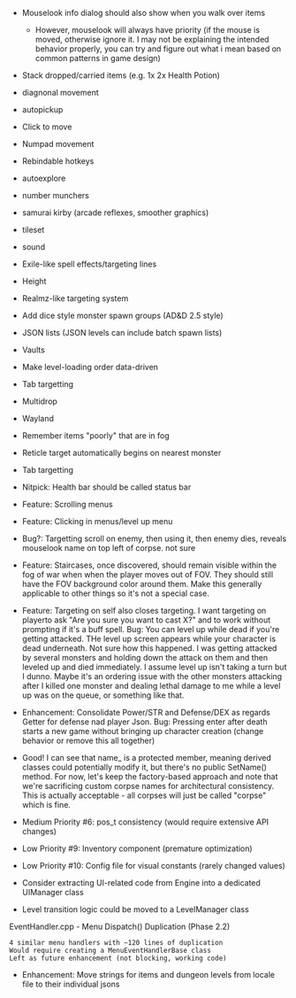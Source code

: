 -  Mouselook info dialog should also show when you walk over items
    - However, mouselook will always have priority (if the mouse is moved, otherwise ignore it. I may not be explaining the intended behavior properly, you can try and figure out what i mean based on common patterns in game design)

-  Stack dropped/carried items (e.g. 1x 2x Health Potion)
-  diagnonal movement
-  autopickup
-  Click to move
-  Numpad movement
-  Rebindable hotkeys
-  autoexplore
-  number munchers
-  samurai kirby (arcade reflexes, smoother graphics)
-  tileset
-  sound
-  Exile-like spell effects/targeting lines
-  Height
-  Realmz-like targeting system
-  Add dice style monster spawn groups (AD&D 2.5 style)
-  JSON lists (JSON levels can include batch spawn lists)
-  Vaults
- Make level-loading order data-driven
- Tab targetting
- Multidrop
- Wayland
- Remember items "poorly" that are in fog
- Reticle target automatically begins on nearest monster
- Tab targetting
- Nitpick: Health bar should be called status bar
- Feature: Scrolling menus
- Feature: Clicking in menus/level up menu
- Bug?: Targetting scroll on enemy, then using it, then enemy dies, reveals mouselook name on top left of corpse. not sure


- Feature: Staircases, once discovered, should remain visible within the fog of war when when the player moves out of FOV. They should still have the FOV background color around them. Make this generally applicable to other things so it's not a special case.
- Feature: Targeting on self also closes targeting. I want targeting on playerto ask "Are you sure you want to cast X?" and to work without prompting if it's a buff spell.
Bug: You can level up while dead if you're getting attacked. THe level up screen appears while your character is dead underneath. Not sure how this happened. I was getting attacked by several monsters and holding down the attack on them and then leveled up and died immediately. I assume level up isn't taking a turn but I dunno. Maybe it's an ordering issue with the other monsters attacking after I killed one monster and dealing lethal damage to me while a level up was on the queue, or something like that.
- Enhancement: Consolidate Power/STR and Defense/DEX as regards Getter for defense nad player Json.
Bug: Pressing enter after death starts a new game without bringing up character creation (change behavior or remove this all together)

- Good! I can see that name_ is a protected member, meaning derived classes could potentially modify it, but there's no public SetName() method. For now, let's keep the factory-based approach and note that we're sacrificing custom corpse names for architectural consistency. This is actually acceptable - all corpses will just be called "corpse" which is fine.
- Medium Priority #6: pos_t consistency (would require extensive API changes)
- Low Priority #9: Inventory component (premature optimization)
- Low Priority #10: Config file for visual constants (rarely changed values)

- Consider extracting UI-related code from Engine into a dedicated UIManager class
- Level transition logic could be moved to a LevelManager class


EventHandler.cpp - Menu Dispatch() Duplication (Phase 2.2)

    4 similar menu handlers with ~120 lines of duplication
    Would require creating a MenuEventHandlerBase class
    Left as future enhancement (not blocking, working code)

- Enhancement: Move strings for items and dungeon levels from locale file to their individual jsons
